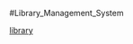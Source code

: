 #Library_Management_System

<a href="https://kausarcse.github.io/Library_Management_System/">library</a>


